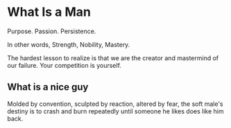 # What Is a Man
Purpose. Passion. Persistence.

In other words, Strength, Nobility, Mastery. 

The hardest lesson to realize is that we are the creator and mastermind of our failure. Your competition is yourself. 

## What is a nice guy
Molded by convention, sculpted by reaction, altered by fear, the soft male's destiny is to crash and burn repeatedly until someone he likes does like him back. 

